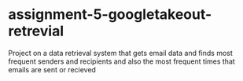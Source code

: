 # assignment-5-googletakeout-retrevial
Project on a data retrieval system that gets email data and finds most frequent senders and recipients and also the most frequent times that emails are sent or recieved
